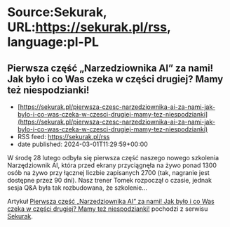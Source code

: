 # Source:Sekurak, URL:https://sekurak.pl/rss, language:pl-PL

## Pierwsza część „Narzedziownika AI” za nami! Jak było i co Was czeka w części drugiej? Mamy też niespodzianki!
 - [https://sekurak.pl/pierwsza-czesc-narzedziownika-ai-za-nami-jak-bylo-i-co-was-czeka-w-czesci-drugiej-mamy-tez-niespodzianki](https://sekurak.pl/pierwsza-czesc-narzedziownika-ai-za-nami-jak-bylo-i-co-was-czeka-w-czesci-drugiej-mamy-tez-niespodzianki)
 - RSS feed: https://sekurak.pl/rss
 - date published: 2024-03-01T11:29:59+00:00

<p>W środę 28 lutego odbyła się pierwsza część naszego nowego szkolenia Narzędziownik AI, która przed ekrany przyciągnęła na żywo ponad 1300 osób na żywo przy łącznej liczbie zapisanych 2700 (tak, nagranie jest dostępne przez 90 dni). Nasz trener Tomek rozpoczął o czasie, jednak sesja Q&#38;A była tak rozbudowana, że szkolenie...</p>
<p>Artykuł <a href="https://sekurak.pl/pierwsza-czesc-narzedziownika-ai-za-nami-jak-bylo-i-co-was-czeka-w-czesci-drugiej-mamy-tez-niespodzianki/" rel="nofollow">Pierwsza część &#8222;Narzedziownika AI&#8221; za nami! Jak było i co Was czeka w części drugiej? Mamy też niespodzianki!</a> pochodzi z serwisu <a href="https://sekurak.pl" rel="nofollow">Sekurak</a>.</p>

